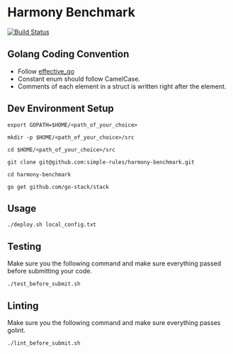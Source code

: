 # Harmony Benchmark
[![Build Status](https://travis-ci.com/simple-rules/harmony-benchmark.svg?token=DnoYvYiTAk7pqTo9XsTi&branch=master)](https://travis-ci.com/simple-rules/harmony-benchmark)

## Golang Coding Convention

* Follow [effective_go](https://golang.org/doc/effective_go.html)
* Constant enum should follow CamelCase.
* Comments of each element in a struct is written right after the element.

## Dev Environment Setup


```
export GOPATH=$HOME/<path_of_your_choice>

mkdir -p $HOME/<path_of_your_choice>/src

cd $HOME/<path_of_your_choice>/src

git clone git@github.com:simple-rules/harmony-benchmark.git

cd harmony-benchmark

go get github.com/go-stack/stack
```
## Usage
```
./deploy.sh local_config.txt
```

## Testing

Make sure you the following command and make sure everything passed before submitting your code.

```
./test_before_submit.sh
```

## Linting

Make sure you the following command and make sure everything passes golint.

```
./lint_before_submit.sh
```

